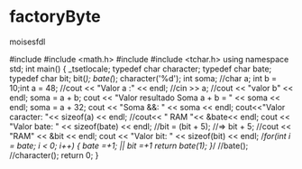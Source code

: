 # factoryByte
moisesfdl


#include <iostream>
#include <math.h>
#include <bitset>
#include <tchar.h>
using namespace std;
int main()
{
	_tsetlocale;
	typedef char character;
	typedef char bate;
	typedef char bit;
	bit(*);
	bate(*); 
	character('%d');
	int soma;
	//char a;
	int b = 10;int a = 48;
	//cout << "Valor a :" << endl;
	//cin >> a;
	//cout << "valor b" << endl;
	soma = a + b;
	cout << "Valor resultado Soma a + b = " << soma << endl;
	soma = a + 32;
	cout << "Soma &&: " << soma << endl;
	cout<<"Valor caracter: "<< sizeof(a) << endl;
	//cout<< " RAM "<< &bate<< endl;
	cout << "Valor bate: " << sizeof(bate) << endl;
	//bit = (bit + 5); //=> bit + 5;
	//cout << "RAM" << &bit << endl;
	cout << "Valor bit: " << sizeof(bit) << endl;
	/*for(int i = bate; i < 0; i++)
	{
		bate =+1;
		||
		bit =+1
		return bate(1);
	}*/
	//bate();
	//character();
	return 0;
}
